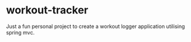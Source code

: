 # workout-tracker
Just a fun personal project to create a workout logger application utilising spring mvc.
